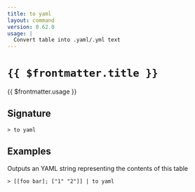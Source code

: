 ```yaml
---
title: to yaml
layout: command
version: 0.62.0
usage: |
  Convert table into .yaml/.yml text
---
```


# `{{ $frontmatter.title }}`

<div style='white-space: pre-wrap;'>{{ $frontmatter.usage }}</div>

## Signature

```> to yaml ```

## Examples

Outputs an YAML string representing the contents of this table
```shell
> [[foo bar]; ["1" "2"]] | to yaml
```
